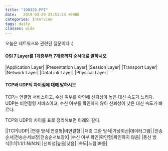 ```yaml
---
title: "190329_PPI"
date:   2019-03-29 23:51:24 +0900
categories: Interview
tags: daily
classes: wide
---
```


오늘은 네트워크와 관련된 질문이다 :)  
  
#### OSI 7 Layer를 1계층부터 7계층까지 순서대로 말하시오

|Application Layer|
|Presentation Layer|
|Session Layer|
|Transport Layer|
|Network Layer|
|DataLink Layer|
|Physical Layer|

#### TCP와 UDP의 차이점에 대해 말하시오

TCP는 연결형 서비스이고, 수신 여부를 확인해 신뢰성이 높은 대신 속도가 느리다.  
UDP는 비연결형 서비스이고, 수신 여부를 확인하지 않아 신뢰성이 낮은 대신 속도가 빠르다.  

TCP와 UDP의 차이를 표로 정리해보면 아래와 같다.  
  
||TCP|UDP|
|연결 방식|연결형|비연결형|
|패킷 교환 방식|가상회선|데이터그램|
|전송 순서|전송순서보장|전송순서보장X|
|수신 여부 확인|확인함|확인하지 않음|
|통신 방식|1:1|1:1/1:N/N:N|
|신뢰성|높음|낮음|
|속도|느림|빠름|